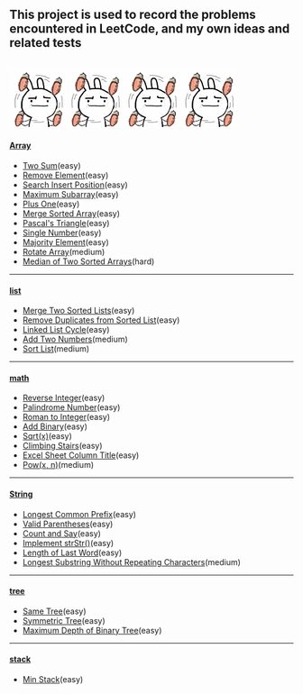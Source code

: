 ## This project is used to record the problems encountered in LeetCode, and my own ideas and related tests
![image](image/image.gif)![image](image/image.gif)![image](image/image.gif)![image](image/image.gif)
---
#### [Array](problems/java/array)
- [Two Sum](problems/java/array/TwoSum.java)(easy)
- [Remove Element](problems/java/array/RemoveElement.java)(easy)
- [Search Insert Position](problems/java/array/SearchInsertPosition.java)(easy)
- [Maximum Subarray](problems/java/array/MaximumSubarray.java)(easy)
- [Plus One](problems/java/array/PlusOne.java)(easy)
- [Merge Sorted Array](problems/java/array/MergeSortedArray.java)(easy)
- [Pascal's Triangle](problems/java/array/PascalTriangle.java)(easy)
- [Single Number](problems/java/array/SingleNumber.java)(easy)
- [Majority Element](problems/java/array/MajorityElement.java)(easy)
- [Rotate Array](problems/java/array/RotateArray.java)(medium)
- [Median of Two Sorted Arrays](problems/java/array/FindMedianSortedArrays.java)(hard)
---
#### [list](problems/java/list)
- [Merge Two Sorted Lists](problems/java/list/MergeTwoSortedLists.java)(easy)
- [Remove Duplicates from Sorted List](problems/java/list/RemoveDuplicates.java)(easy)
- [Linked List Cycle](problems/java/list/LinkedListCycle.java)(easy)
- [Add Two Numbers](problems/java/list/AddTwoNumbers.java)(medium)
- [Sort List](problems/java/list/SortList.java)(medium)
---
#### [math](problems/java/math)
- [Reverse Integer](problems/java/math/IntegerReverse.java)(easy)
- [Palindrome Number](problems/java/math/PalindromeNumber.java)(easy)
- [Roman to Integer](problems/java/math/RomanToInteger.java)(easy)
- [Add Binary](problems/java/math/AddBinary.java)(easy)
- [Sqrt(x)](problems/java/math/Sqrt.java)(easy)
- [Climbing Stairs](problems/java/math/ClimbingStairs.java)(easy)
- [Excel Sheet Column Title](problems/java/math/ExcelSheetColumnTitle.java)(easy)
- [Pow(x, n)](problems/java/math/Pow.java)(medium)
---
#### [String](problems/java/string)
- [Longest Common Prefix](problems/java/string/LongestCommonPrefix.java)(easy)
- [Valid Parentheses](problems/java/string/ValidParentheses.java)(easy)
- [Count and Say](problems/java/string/CountAndSay.java)(easy)
- [Implement strStr()](problems/java/string/ImplementIndexOf.java)(easy)
- [Length of Last Word](problems/java/string/LengthOfLastWord.java)(easy)
- [Longest Substring Without Repeating Characters](problems/java/string/LengthOfLongestSubstring.java)(medium)
---
#### [tree](problems/java/tree)
- [Same Tree](problems/java/tree/SameTree.java)(easy)
- [Symmetric Tree](problems/java/tree/SymmetricTree.java)(easy)
- [Maximum Depth of Binary Tree](problems/java/tree/MaximumDepthOfBinaryTree.java)(easy)
---
#### [stack](problems/java/stack)
- [Min Stack](problems/java/stack/MinStack.java)(easy)

